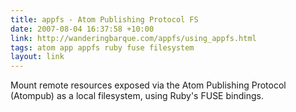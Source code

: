 ```yaml
---
title: appfs - Atom Publishing Protocol FS
date: 2007-08-04 16:37:58 +10:00
link: http://wanderingbarque.com/appfs/using_appfs.html
tags: atom app appfs ruby fuse filesystem
layout: link
---
```

Mount remote resources exposed via the Atom Publishing Protocol (Atompub) as a local filesystem, using Ruby's FUSE bindings.
